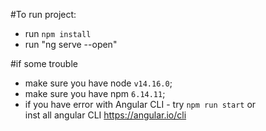 #To run project:
- run `npm install`
- run "ng serve --open"

#if some trouble
- make sure you have node `v14.16.0`;
- make sure you have npm `6.14.11`;
- if you have error with Angular CLI - try `npm run start` or  
inst all angular CLI https://angular.io/cli
